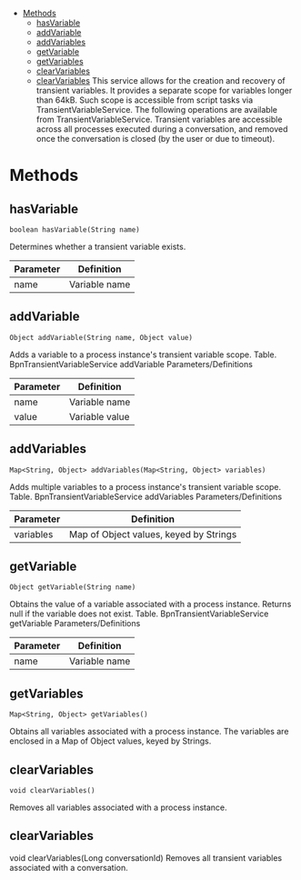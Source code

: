 -   [Methods](#TransientVariableService-Methods)
    -   [hasVariable](#TransientVariableService-hasVariable)
    -   [addVariable](#TransientVariableService-addVariable)
    -   [addVariables](#TransientVariableService-addVariables)
    -   [getVariable](#TransientVariableService-getVariable)
    -   [getVariables](#TransientVariableService-getVariables)
    -   [clearVariables](#TransientVariableService-clearVariables)
    -   [clearVariables](#TransientVariableService-clearVariables.1)
This service allows for the creation and recovery of transient variables. It provides a separate scope for variables longer than 64kB. Such scope is accessible from script tasks via TransientVariableService.
The following operations are available from TransientVariableService. Transient variables are accessible across all processes executed during a conversation, and removed once the conversation is closed (by the user or due to timeout).
# Methods
## hasVariable
    boolean hasVariable(String name)
Determines whether a transient variable exists.

| Parameter | Definition |
| ----|----|
| name | Variable name |

## addVariable
    Object addVariable(String name, Object value)
Adds a variable to a process instance's transient variable scope.
Table. BpnTransientVariableService addVariable Parameters/Definitions

| Parameter | Definition |
| ----|----|
| name | Variable name |
| value | Variable value |

## addVariables
    Map<String, Object> addVariables(Map<String, Object> variables)
Adds multiple variables to a process instance's transient variable scope.
Table. BpnTransientVariableService addVariables Parameters/Definitions

| Parameter | Definition |
| ----|----|
| variables | Map of Object values, keyed by Strings |

## getVariable
    Object getVariable(String name)
Obtains the value of a variable associated with a process instance. Returns null if the variable does not exist.
Table. BpnTransientVariableService getVariable Parameters/Definitions

| Parameter | Definition |
| ----|----|
| name | Variable name |

## getVariables
    Map<String, Object> getVariables()
Obtains all variables associated with a process instance. The variables are enclosed in a Map of Object values, keyed by Strings.
## clearVariables
    void clearVariables()
Removes all variables associated with a process instance.
## clearVariables
void clearVariables(Long conversationId)
Removes all transient variables associated with a conversation.
